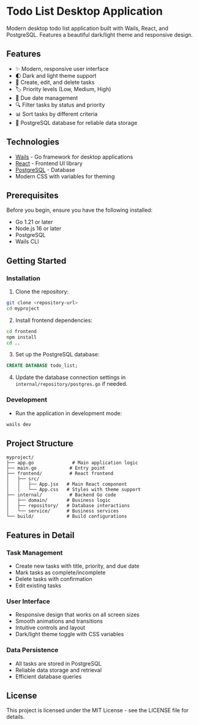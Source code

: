 # Todo List Desktop Application

Modern desktop todo list application built with Wails, React, and PostgreSQL. Features a beautiful dark/light theme and responsive design.

## Features

- ✨ Modern, responsive user interface
- 🌓 Dark and light theme support
- 📝 Create, edit, and delete tasks
- 🏷️ Priority levels (Low, Medium, High)
- 📅 Due date management
- 🔍 Filter tasks by status and priority
- 📊 Sort tasks by different criteria
- 💾 PostgreSQL database for reliable data storage

## Technologies

- [Wails](https://wails.io/) - Go framework for desktop applications
- [React](https://reactjs.org/) - Frontend UI library
- [PostgreSQL](https://www.postgresql.org/) - Database
- Modern CSS with variables for theming

## Prerequisites

Before you begin, ensure you have the following installed:

- Go 1.21 or later
- Node.js 16 or later
- PostgreSQL
- Wails CLI

## Getting Started

### Installation

1. Clone the repository:

```bash
git clone <repository-url>
cd myproject
```

2. Install frontend dependencies:

```bash
cd frontend
npm install
cd ..
```

3. Set up the PostgreSQL database:

```sql
CREATE DATABASE todo_list;
```

4. Update the database connection settings in `internal/repository/postgres.go` if needed.

### Development

- Run the application in development mode:

```bash
wails dev
```

## Project Structure

```
myproject/
├── app.go              # Main application logic
├── main.go            # Entry point
├── frontend/          # React frontend
│   ├── src/
│   │   ├── App.jsx   # Main React component
│   │   └── App.css   # Styles with theme support
├── internal/          # Backend Go code
│   ├── domain/       # Business logic
│   ├── repository/   # Database interactions
│   └── service/      # Business services
└── build/            # Build configurations
```

## Features in Detail

### Task Management

- Create new tasks with title, priority, and due date
- Mark tasks as complete/incomplete
- Delete tasks with confirmation
- Edit existing tasks

### User Interface

- Responsive design that works on all screen sizes
- Smooth animations and transitions
- Intuitive controls and layout
- Dark/light theme toggle with CSS variables

### Data Persistence

- All tasks are stored in PostgreSQL
- Reliable data storage and retrieval
- Efficient database queries

## License

This project is licensed under the MIT License - see the LICENSE file for details.
